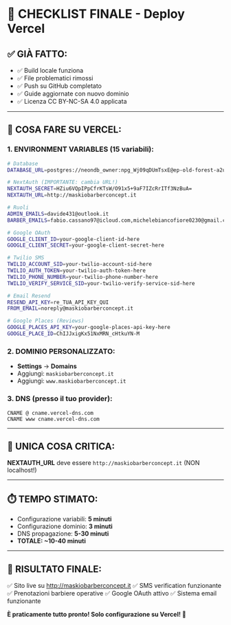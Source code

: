 # 🎯 CHECKLIST FINALE - Deploy Vercel

## ✅ **GIÀ FATTO:**
- ✅ Build locale funziona
- ✅ File problematici rimossi 
- ✅ Push su GitHub completato
- ✅ Guide aggiornate con nuovo dominio
- ✅ Licenza CC BY-NC-SA 4.0 applicata

---

## 🔧 **COSA FARE SU VERCEL:**

### **1. ENVIRONMENT VARIABLES (15 variabili):**

```bash
# Database
DATABASE_URL=postgres://neondb_owner:npg_Wj09qDUmTsxE@ep-old-forest-a2ur722g-pooler.eu-central-1.aws.neon.tech/neondb?sslmode=require

# NextAuth (IMPORTANTE: cambia URL!)
NEXTAUTH_SECRET=HZiu6VQpIPpCfrKTsW/O91x5+9aF7IZcRrITf3NzBuA=
NEXTAUTH_URL=http://maskiobarberconcept.it

# Ruoli
ADMIN_EMAILS=davide431@outlook.it
BARBER_EMAILS=fabio.cassano97@icloud.com,michelebiancofiore0230@gmail.com

# Google OAuth
GOOGLE_CLIENT_ID=your-google-client-id-here
GOOGLE_CLIENT_SECRET=your-google-client-secret-here

# Twilio SMS
TWILIO_ACCOUNT_SID=your-twilio-account-sid-here
TWILIO_AUTH_TOKEN=your-twilio-auth-token-here
TWILIO_PHONE_NUMBER=your-twilio-phone-number-here
TWILIO_VERIFY_SERVICE_SID=your-twilio-verify-service-sid-here

# Email Resend
RESEND_API_KEY=re_TUA_API_KEY_QUI
FROM_EMAIL=noreply@maskiobarberconcept.it

# Google Places (Reviews)
GOOGLE_PLACES_API_KEY=your-google-places-api-key-here
GOOGLE_PLACE_ID=ChIJJxigKx51NxMRN_cHtkuYN-M
```

### **2. DOMINIO PERSONALIZZATO:**
- **Settings** → **Domains**
- Aggiungi: `maskiobarberconcept.it`
- Aggiungi: `www.maskiobarberconcept.it`

### **3. DNS (presso il tuo provider):**
```
CNAME @ cname.vercel-dns.com
CNAME www cname.vercel-dns.com
```

---

## 🚨 **UNICA COSA CRITICA:**

**NEXTAUTH_URL** deve essere `http://maskiobarberconcept.it` (NON localhost!)

---

## ⏱️ **TEMPO STIMATO:**
- Configurazione variabili: **5 minuti**
- Configurazione dominio: **3 minuti**  
- DNS propagazione: **5-30 minuti**
- **TOTALE: ~10-40 minuti**

---

## 🎯 **RISULTATO FINALE:**
✅ Sito live su http://maskiobarberconcept.it
✅ SMS verification funzionante
✅ Prenotazioni barbiere operative
✅ Google OAuth attivo
✅ Sistema email funzionante

**È praticamente tutto pronto! Solo configurazione su Vercel! 🚀**
